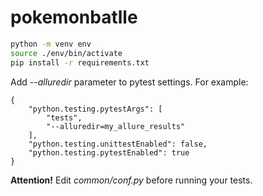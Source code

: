 # pokemonbatlle


``` bash
python -m venv env
source ./env/bin/activate
pip install -r requirements.txt
```

Add _--alluredir_ parameter to pytest settings.
For example:
```
{
    "python.testing.pytestArgs": [
        "tests",
        "--alluredir=my_allure_results"
    ],
    "python.testing.unittestEnabled": false,
    "python.testing.pytestEnabled": true
}
```


<b>Attention!</b>
Edit _common/conf.py_ before running your tests.
